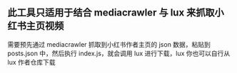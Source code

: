 ## 此工具只适用于结合 mediacrawler 与 lux 来抓取小红书主页视频

需要预先通过 mediacrawler 抓取到小红书作者主页的 json 数据，粘贴到 posts.json 中，然后执行 index.js，就会调用 lux 进行下载，lux 你也可以自行从 lux 作者仓库下载
